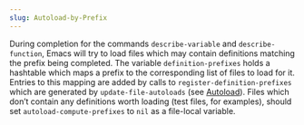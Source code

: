 ```yaml
---
slug: Autoload-by-Prefix
---
```


During completion for the commands `describe-variable` and `describe-function`, Emacs will try to load files which may contain definitions matching the prefix being completed. The variable `definition-prefixes` holds a hashtable which maps a prefix to the corresponding list of files to load for it. Entries to this mapping are added by calls to `register-definition-prefixes` which are generated by `update-file-autoloads` (see [Autoload](/docs/elisp/Autoload)). Files which don’t contain any definitions worth loading (test files, for examples), should set `autoload-compute-prefixes` to `nil` as a file-local variable.
